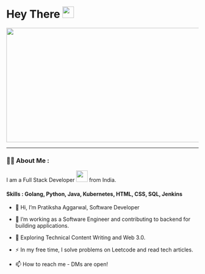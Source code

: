 <!--<div id="header" align="center">
  <img src="https://media.giphy.com/media/M9gbBd9nbDrOTu1Mqx/giphy.gif" width="100"/>
</div>

<div id="badges"align="center">
  <a href="https://www.linkedin.com/in/pratiksha-aggarwal-a69b67146/">
    <img src="https://img.shields.io/badge/LinkedIn-blue?style=for-the-badge&logo=linkedin&logoColor=white" alt="LinkedIn Badge"/>
  </a>
  <a href="https://twitter.com/Pratikshaaggar5">
    <img src="https://img.shields.io/badge/Twitter-blue?style=for-the-badge&logo=twitter&logoColor=white" alt="Twitter Badge"/>
  </a>
</div>-->

<h1>
  Hey There
  <img src="https://media.giphy.com/media/hvRJCLFzcasrR4ia7z/giphy.gif" width="30px"/>
</h1>

<div align="center">
  <img src="https://media.giphy.com/media/v1.Y2lkPTc5MGI3NjExNTE3NmI3ODIzOWJhNzI5MTFkZTgwZDk0NWQ5NjlkNGYxNTYwMTE5MSZjdD1n/L1R1tvI9svkIWwpVYr/giphy.gif" width="1000" height="300"/>
</div>

---

### :woman_technologist: About Me :
I am a Full Stack Developer <img src="https://media.giphy.com/media/WUlplcMpOCEmTGBtBW/giphy.gif" width="30"> from India.
#### Skills : Golang, Python, Java, Kubernetes, HTML, CSS, SQL, Jenkins
- 👋 Hi, I’m Pratiksha Aggarwal, Software Developer
- :telescope: I’m working as a Software Engineer and contributing to backend for building applications.

- :seedling: Exploring Technical Content Writing and Web 3.0.

- :zap: In my free time, I solve problems on Leetcode and read tech articles.
- 📫 How to reach me - DMs are open!
<!--
**pratu098/pratu098** is a ✨ _special_ ✨ repository because its `README.md` (this file) appears on your GitHub profile.

Here are some ideas to get you started:

- 🔭 I’m currently working on ...
- 🌱 I’m currently learning ...
- 👯 I’m looking to collaborate on ...
- 🤔 I’m looking for help with ...
- 💬 Ask me about ...
- 📫 How to reach me: ...
- 😄 Pronouns: ...
- ⚡ Fun fact: ...
-->
